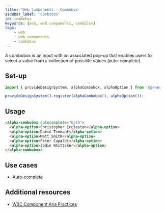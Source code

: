 ```yaml
---
title: 'Web Components - Combobox'
sidebar_label: 'Combobox'
id: combobox
keywords: [web, web components, combobox]
tags:
    - web
    - web components
    - combobox
---
```

<div class="combobox-examples">

A combobox is an input with an associated pop-up that enables users to select a value from a collection of possible values (auto-complete).

## Set-up

```ts
import { provideDesignSystem, alphaCombobox, alphaOption } from '@genesislcap/alpha-design-system';

provideDesignSystem().register(alphaCombobox(), alphaOption());
```

## Usage

```html live
<alpha-combobox autocomplete="both">
  <alpha-option>Christopher Eccleston</alpha-option>
  <alpha-option>David Tennant</alpha-option>
  <alpha-option>Matt Smith</alpha-option>
  <alpha-option>Peter Capaldi</alpha-option>
  <alpha-option>Jodie Whittaker</alpha-option>
</alpha-combobox>
```

## Use cases

* Auto-complete

## Additional resources

- [W3C Component Aria Practices](https://w3c.github.io/aria-practices/#combobox)

</div>